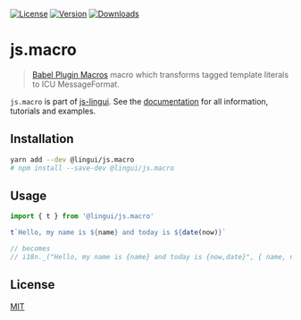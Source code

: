 [![License][Badge-License]][License]
[![Version][Badge-Version]][Package]
[![Downloads][Badge-Downloads]][Package]

# js.macro

> [Babel Plugin Macros](https://github.com/kentcdodds/babel-plugin-macros) macro which 
transforms tagged template literals to ICU MessageFormat.

`js.macro` is part of [js-lingui][jsLingui]. See the [documentation][Documentation]
for all information, tutorials and examples.

## Installation

```sh
yarn add --dev @lingui/js.macro
# npm install --save-dev @lingui/js.macro
```

## Usage

```jsx
import { t } from '@lingui/js.macro'

t`Hello, my name is ${name} and today is ${date(now)}`

// becomes
// i18n._("Hello, my name is {name} and today is {now,date}", { name, now })
```

## License

[MIT][License]

[License]: https://github.com/lingui/js-lingui/blob/master/LICENSE
[jsLingui]: https://github.com/lingui/js-lingui
[Documentation]: https://lingui.github.io/js-lingui/
[Package]: https://www.npmjs.com/package/babel-plugin-lingui-transform-react
[Badge-Downloads]: https://img.shields.io/npm/dw/babel-plugin-lingui-transform-react.svg
[Badge-Version]: https://img.shields.io/npm/v/babel-plugin-lingui-transform-react.svg 
[Badge-License]: https://img.shields.io/npm/l/babel-plugin-lingui-transform-react.svg
